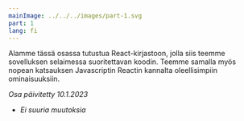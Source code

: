 ```yaml
---
mainImage: ../../../images/part-1.svg
part: 1
lang: fi
---
```


<div class="intro">

Alamme tässä osassa tutustua React-kirjastoon, jolla siis teemme sovelluksen selaimessa suoritettavan koodin. Teemme samalla myös nopean katsauksen Javascriptin Reactin kannalta oleellisimpiin ominaisuuksiin.

<i>Osa päivitetty 10.1.2023</i>
- <i>Ei suuria muutoksia</i>

</div>
